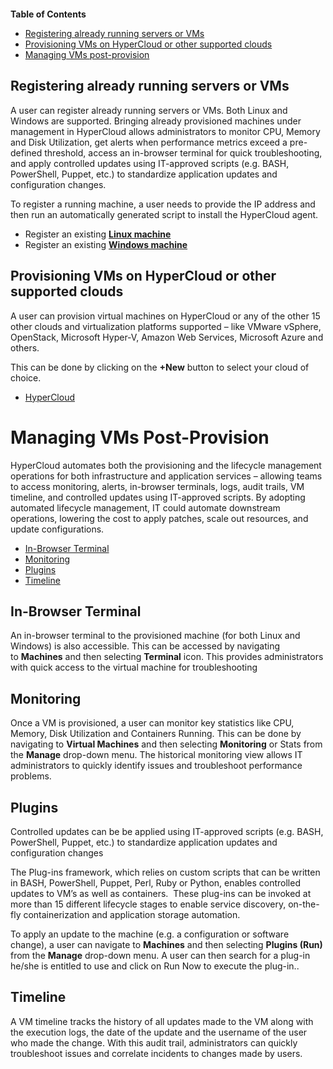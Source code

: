 <figure>
<img src="http://www.hypergrid.com/wp-content/themes/hypergrid/img/logo.png" alt="" />
</figure>

**Table of Contents**  

- [Registering already running servers or VMs](#registering-already-running-servers-or-vms)
- [Provisioning VMs on HyperCloud or other supported clouds](#provisioning-vms-on-hyperCloud-or-other-supported-clouds)
- [Managing VMs post-provision](#managing-vms-post-provision)

Registering already running servers or VMs
----------

A user can register already running servers or VMs. Both Linux and Windows are supported. Bringing already provisioned machines under management in HyperCloud allows administrators to monitor CPU, Memory and Disk Utilization, get alerts when performance metrics exceed a pre-defined threshold, access an in-browser terminal for quick troubleshooting, and apply controlled updates using IT-approved scripts (e.g. BASH, PowerShell, Puppet, etc.) to standardize application updates and configuration changes.

To register a running machine, a user needs to provide the IP address and then run an automatically generated script to install the HyperCloud agent.
-   Register an existing [**Linux machine**](https://github.com/hypergrid-inc/documentation/tree/master/virtual-machines/register-linux-machine)
-   Register an existing [**Windows machine**](https://github.com/hypergrid-inc/documentation/tree/master/virtual-machines/register-windows-machine)

Provisioning VMs on HyperCloud or other supported clouds
----------

A user can provision virtual machines on HyperCloud or any of the other 15 other clouds and virtualization platforms supported – like VMware vSphere, OpenStack, Microsoft Hyper-V, Amazon Web Services, Microsoft Azure and others.

This can be done by clicking on the **+New** button to select your cloud of choice.
-   [HyperCloud](https://github.com/hypergrid-inc/documentation/tree/master/virtual-machines/hypercloud)


Managing VMs Post-Provision 
===========================

HyperCloud automates both the provisioning and the lifecycle management operations for both infrastructure and application services – allowing teams to access monitoring, alerts, in-browser terminals, logs, audit trails, VM timeline, and controlled updates using IT-approved scripts. By adopting automated lifecycle management, IT could automate downstream operations, lowering the cost to apply patches, scale out resources, and update configurations.

- [In-Browser Terminal](#in-browser-terminal)
- [Monitoring](#monitoring)
- [Plugins](#plugins)
- [Timeline](#timeline)

In-Browser Terminal
----------

An in-browser terminal to the provisioned machine (for both Linux and Windows) is also accessible. This can be accessed by navigating to **Machines** and then selecting **Terminal** icon. This provides administrators with quick access to the virtual machine for troubleshooting

Monitoring
----------

Once a VM is provisioned, a user can monitor key statistics like CPU, Memory, Disk Utilization and Containers Running. This can be done by navigating to **Virtual Machines** and then selecting **Monitoring** or Stats from the **Manage** drop-down menu. The historical monitoring view allows IT administrators to quickly identify issues and troubleshoot performance problems.

Plugins
----------

Controlled updates can be be applied using IT-approved scripts (e.g. BASH, PowerShell, Puppet, etc.) to standardize application updates and configuration changes

The Plug-ins framework, which relies on custom scripts that can be written in BASH, PowerShell, Puppet, Perl, Ruby or Python, enables controlled updates to VM’s as well as containers.  These plug-ins can be invoked at more than 15 different lifecycle stages to enable service discovery, on-the-fly containerization and application storage automation.

To apply an update to the machine (e.g. a configuration or software change), a user can navigate to **Machines** and then selecting **Plugins (Run)** from the **Manage** drop-down menu. A user can then search for a plug-in he/she is entitled to use and click on Run Now to execute the plug-in..

Timeline
----------

A VM timeline tracks the history of all updates made to the VM along with the execution logs, the date of the update and the username of the user who made the change. With this audit trail, administrators can quickly troubleshoot issues and correlate incidents to changes made by users.
